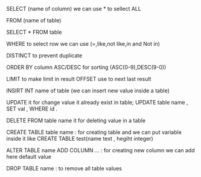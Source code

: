 SELECT (name of column) we can use * to sellect ALL

FROM (name of table)

SELECT * FROM table

WHERE to select row we can use (=,like,not like,in and Not in)

DISTINCT to prevent duplicate

ORDER BY column ASC/DESC for sorting (ASC(0-9),DESC(9-0))

LIMIT to make limit in result OFFSET use to next last result 

INSIRT INT  name of table  (we can insert new value inside a table)

UPDATE it for change value it already exist in table; UPDATE table name , SET val , WHERE id .

DELETE FROM table name it for deleting value in a table

CREATE TABLE table name :   for creating table and we can put variable inside it like CREATE TABLE test(name text , hegiht integer)

ALTER TABLE name 
ADD COLUMN ... : for creating new column 
we can add here default value 

DROP TABLE name : to remove all table values

